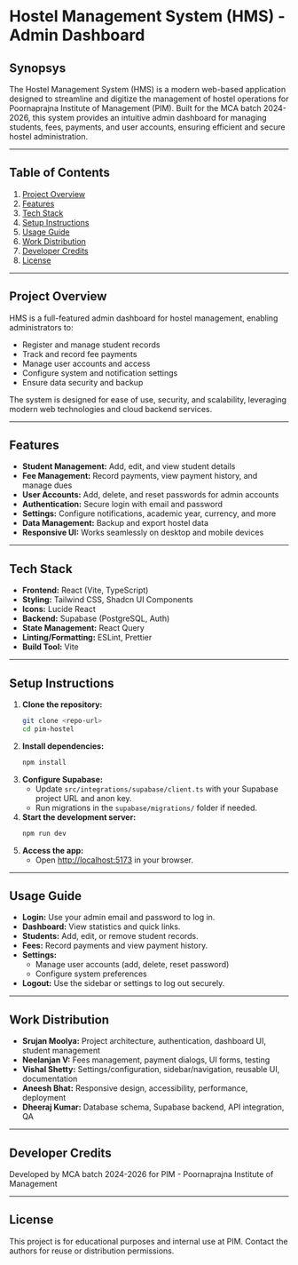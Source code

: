# Hostel Management System (HMS) - Admin Dashboard

## Synopsys

The Hostel Management System (HMS) is a modern web-based application designed to streamline and digitize the management of hostel operations for Poornaprajna Institute of Management (PIM). Built for the MCA batch 2024-2026, this system provides an intuitive admin dashboard for managing students, fees, payments, and user accounts, ensuring efficient and secure hostel administration.

---

## Table of Contents
1. [Project Overview](#project-overview)
2. [Features](#features)
3. [Tech Stack](#tech-stack)
4. [Setup Instructions](#setup-instructions)
5. [Usage Guide](#usage-guide)
6. [Work Distribution](#work-distribution)
7. [Developer Credits](#developer-credits)
8. [License](#license)

---

## Project Overview
HMS is a full-featured admin dashboard for hostel management, enabling administrators to:
- Register and manage student records
- Track and record fee payments
- Manage user accounts and access
- Configure system and notification settings
- Ensure data security and backup

The system is designed for ease of use, security, and scalability, leveraging modern web technologies and cloud backend services.

---

## Features
- **Student Management:** Add, edit, and view student details
- **Fee Management:** Record payments, view payment history, and manage dues
- **User Accounts:** Add, delete, and reset passwords for admin accounts
- **Authentication:** Secure login with email and password
- **Settings:** Configure notifications, academic year, currency, and more
- **Data Management:** Backup and export hostel data
- **Responsive UI:** Works seamlessly on desktop and mobile devices

---

## Tech Stack
- **Frontend:** React (Vite, TypeScript)
- **Styling:** Tailwind CSS, Shadcn UI Components
- **Icons:** Lucide React
- **Backend:** Supabase (PostgreSQL, Auth)
- **State Management:** React Query
- **Linting/Formatting:** ESLint, Prettier
- **Build Tool:** Vite

---

## Setup Instructions
1. **Clone the repository:**
   ```sh
   git clone <repo-url>
   cd pim-hostel
   ```
2. **Install dependencies:**
   ```sh
   npm install
   ```
3. **Configure Supabase:**
   - Update `src/integrations/supabase/client.ts` with your Supabase project URL and anon key.
   - Run migrations in the `supabase/migrations/` folder if needed.
4. **Start the development server:**
   ```sh
   npm run dev
   ```
5. **Access the app:**
   - Open [http://localhost:5173](http://localhost:5173) in your browser.

---

## Usage Guide
- **Login:** Use your admin email and password to log in.
- **Dashboard:** View statistics and quick links.
- **Students:** Add, edit, or remove student records.
- **Fees:** Record payments and view payment history.
- **Settings:**
  - Manage user accounts (add, delete, reset password)
  - Configure system preferences
- **Logout:** Use the sidebar or settings to log out securely.

---

## Work Distribution
- **Srujan Moolya:** Project architecture, authentication, dashboard UI, student management
- **Neelanjan V:** Fees management, payment dialogs, UI forms, testing
- **Vishal Shetty:** Settings/configuration, sidebar/navigation, reusable UI, documentation
- **Aneesh Bhat:** Responsive design, accessibility, performance, deployment
- **Dheeraj Kumar:** Database schema, Supabase backend, API integration, QA

---

## Developer Credits
Developed by MCA batch 2024-2026 for PIM - Poornaprajna Institute of Management

---

## License
This project is for educational purposes and internal use at PIM. Contact the authors for reuse or distribution permissions.
